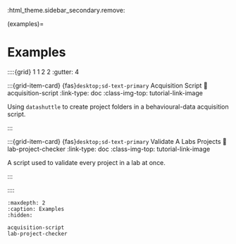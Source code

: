 :html_theme.sidebar_secondary.remove:

(examples)=
# Examples


::::{grid} 1 1 2 2
:gutter: 4


:::{grid-item-card} {fas}`desktop;sd-text-primary` Acquisition Script
:link: acquisition-script
:link-type: doc
:class-img-top: tutorial-link-image

Using ``datashuttle`` to create project folders in a behavioural-data acquisition script.

:::


:::{grid-item-card} {fas}`desktop;sd-text-primary` Validate A Labs Projects
:link: lab-project-checker
:link-type: doc
:class-img-top: tutorial-link-image

A script used to validate every project in a lab at once.

:::

::::


```{toctree}
:maxdepth: 2
:caption: Examples
:hidden:

acquisition-script
lab-project-checker

```
